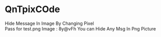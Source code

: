 # QnTpixCOde
Hide Message In Image By Changing Pixel  
Pass for test.png Image : 8y@vFh
You can Hide Any Msg In Png Picture
